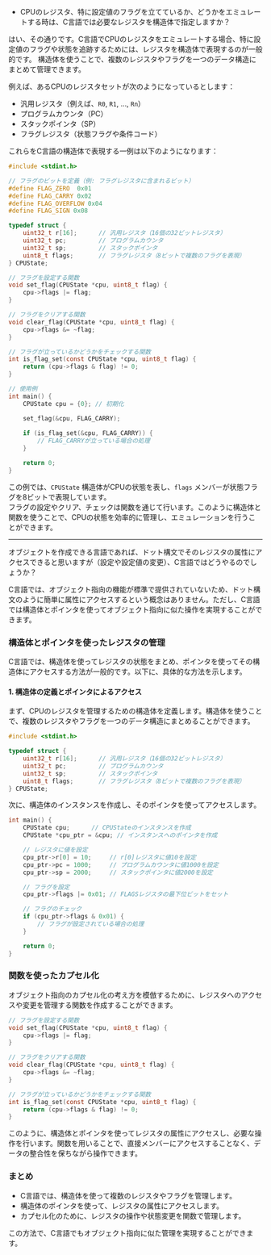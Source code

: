 - CPUのレジスタ、特に設定値のフラグを立てているか、どうかをエミュレートする時は、C言語では必要なレジスタを構造体で指定しますか？


はい、その通りです。C言語でCPUのレジスタをエミュレートする場合、特に設定値のフラグや状態を追跡するためには、レジスタを構造体で表現するのが一般的です。
構造体を使うことで、複数のレジスタやフラグを一つのデータ構造にまとめて管理できます。

例えば、あるCPUのレジスタセットが次のようになっているとします：

- 汎用レジスタ（例えば、`R0`, `R1`, ..., `Rn`）
- プログラムカウンタ（PC）
- スタックポインタ（SP）
- フラグレジスタ（状態フラグや条件コード）

これらをC言語の構造体で表現する一例は以下のようになります：

```c
#include <stdint.h>

// フラグのビットを定義（例: フラグレジスタに含まれるビット）
#define FLAG_ZERO  0x01
#define FLAG_CARRY 0x02
#define FLAG_OVERFLOW 0x04
#define FLAG_SIGN 0x08

typedef struct {
    uint32_t r[16];      // 汎用レジスタ（16個の32ビットレジスタ）
    uint32_t pc;         // プログラムカウンタ
    uint32_t sp;         // スタックポインタ
    uint8_t flags;       // フラグレジスタ（8ビットで複数のフラグを表現）
} CPUState;

// フラグを設定する関数
void set_flag(CPUState *cpu, uint8_t flag) {
    cpu->flags |= flag;
}

// フラグをクリアする関数
void clear_flag(CPUState *cpu, uint8_t flag) {
    cpu->flags &= ~flag;
}

// フラグが立っているかどうかをチェックする関数
int is_flag_set(const CPUState *cpu, uint8_t flag) {
    return (cpu->flags & flag) != 0;
}

// 使用例
int main() {
    CPUState cpu = {0}; // 初期化

    set_flag(&cpu, FLAG_CARRY);
    
    if (is_flag_set(&cpu, FLAG_CARRY)) {
        // FLAG_CARRYが立っている場合の処理
    }

    return 0;
}
```

この例では、`CPUState` 構造体がCPUの状態を表し、`flags` メンバーが状態フラグを8ビットで表現しています。  
フラグの設定やクリア、チェックは関数を通じて行います。このように構造体と関数を使うことで、CPUの状態を効率的に管理し、エミュレーションを行うことができます。

---

オブジェクトを作成できる言語であれば、ドット構文でそのレジスタの属性にアクセスできると思いますが（設定や設定値の変更）、C言語ではどうやるのでしょうか？  

C言語では、オブジェクト指向の機能が標準で提供されていないため、ドット構文のように簡単に属性にアクセスするという概念はありません。ただし、C言語では構造体とポインタを使ってオブジェクト指向に似た操作を実現することができます。

### 構造体とポインタを使ったレジスタの管理

C言語では、構造体を使ってレジスタの状態をまとめ、ポインタを使ってその構造体にアクセスする方法が一般的です。以下に、具体的な方法を示します。

#### 1. 構造体の定義とポインタによるアクセス

まず、CPUのレジスタを管理するための構造体を定義します。構造体を使うことで、複数のレジスタやフラグを一つのデータ構造にまとめることができます。

```c
#include <stdint.h>

typedef struct {
    uint32_t r[16];      // 汎用レジスタ（16個の32ビットレジスタ）
    uint32_t pc;         // プログラムカウンタ
    uint32_t sp;         // スタックポインタ
    uint8_t flags;       // フラグレジスタ（8ビットで複数のフラグを表現）
} CPUState;
```

次に、構造体のインスタンスを作成し、そのポインタを使ってアクセスします。

```c
int main() {
    CPUState cpu;      // CPUStateのインスタンスを作成
    CPUState *cpu_ptr = &cpu; // インスタンスへのポインタを作成

    // レジスタに値を設定
    cpu_ptr->r[0] = 10;     // r[0]レジスタに値10を設定
    cpu_ptr->pc = 1000;     // プログラムカウンタに値1000を設定
    cpu_ptr->sp = 2000;     // スタックポインタに値2000を設定

    // フラグを設定
    cpu_ptr->flags |= 0x01; // FLAGSレジスタの最下位ビットをセット

    // フラグのチェック
    if (cpu_ptr->flags & 0x01) {
        // フラグが設定されている場合の処理
    }

    return 0;
}
```

### 関数を使ったカプセル化

オブジェクト指向のカプセル化の考え方を模倣するために、レジスタへのアクセスや変更を管理する関数を作成することができます。

```c
// フラグを設定する関数
void set_flag(CPUState *cpu, uint8_t flag) {
    cpu->flags |= flag;
}

// フラグをクリアする関数
void clear_flag(CPUState *cpu, uint8_t flag) {
    cpu->flags &= ~flag;
}

// フラグが立っているかどうかをチェックする関数
int is_flag_set(const CPUState *cpu, uint8_t flag) {
    return (cpu->flags & flag) != 0;
}
```

このように、構造体とポインタを使ってレジスタの属性にアクセスし、必要な操作を行います。関数を用いることで、直接メンバーにアクセスすることなく、データの整合性を保ちながら操作できます。

### まとめ

- C言語では、構造体を使って複数のレジスタやフラグを管理します。
- 構造体のポインタを使って、レジスタの属性にアクセスします。
- カプセル化のために、レジスタの操作や状態変更を関数で管理します。

この方法で、C言語でもオブジェクト指向に似た管理を実現することができます。
